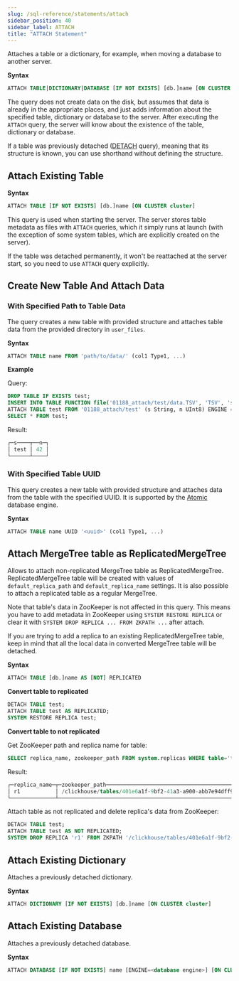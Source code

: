 ```yaml
---
slug: /sql-reference/statements/attach
sidebar_position: 40
sidebar_label: ATTACH
title: "ATTACH Statement"
---
```


Attaches a table or a dictionary, for example, when moving a database to another server.

**Syntax**

``` sql
ATTACH TABLE|DICTIONARY|DATABASE [IF NOT EXISTS] [db.]name [ON CLUSTER cluster] ...
```

The query does not create data on the disk, but assumes that data is already in the appropriate places, and just adds information about the specified table, dictionary or database to the server. After executing the `ATTACH` query, the server will know about the existence of the table, dictionary or database.

If a table was previously detached ([DETACH](../../sql-reference/statements/detach.md) query), meaning that its structure is known, you can use shorthand without defining the structure.

## Attach Existing Table

**Syntax**

``` sql
ATTACH TABLE [IF NOT EXISTS] [db.]name [ON CLUSTER cluster]
```

This query is used when starting the server. The server stores table metadata as files with `ATTACH` queries, which it simply runs at launch (with the exception of some system tables, which are explicitly created on the server).

If the table was detached permanently, it won't be reattached at the server start, so you need to use `ATTACH` query explicitly.

## Create New Table And Attach Data

### With Specified Path to Table Data

The query creates a new table with provided structure and attaches table data from the provided directory in `user_files`.

**Syntax**

```sql
ATTACH TABLE name FROM 'path/to/data/' (col1 Type1, ...)
```

**Example**

Query:

```sql
DROP TABLE IF EXISTS test;
INSERT INTO TABLE FUNCTION file('01188_attach/test/data.TSV', 'TSV', 's String, n UInt8') VALUES ('test', 42);
ATTACH TABLE test FROM '01188_attach/test' (s String, n UInt8) ENGINE = File(TSV);
SELECT * FROM test;
```
Result:

```sql
┌─s────┬──n─┐
│ test │ 42 │
└──────┴────┘
```

### With Specified Table UUID

This query creates a new table with provided structure and attaches data from the table with the specified UUID.
It is supported by the [Atomic](../../engines/database-engines/atomic.md) database engine.

**Syntax**

```sql
ATTACH TABLE name UUID '<uuid>' (col1 Type1, ...)
```

## Attach MergeTree table as ReplicatedMergeTree

Allows to attach non-replicated MergeTree table as ReplicatedMergeTree. ReplicatedMergeTree table will be created with values of `default_replica_path` and `default_replica_name` settings. It is also possible to attach a replicated table as a regular MergeTree.

Note that table's data in ZooKeeper is not affected in this query. This means you have to add metadata in ZooKeeper using `SYSTEM RESTORE REPLICA` or clear it with `SYSTEM DROP REPLICA ... FROM ZKPATH ...` after attach.

If you are trying to add a replica to an existing ReplicatedMergeTree table, keep in mind that all the local data in converted MergeTree table will be detached.

**Syntax**

```sql
ATTACH TABLE [db.]name AS [NOT] REPLICATED
```

**Convert table to replicated**

```sql
DETACH TABLE test;
ATTACH TABLE test AS REPLICATED;
SYSTEM RESTORE REPLICA test;
```

**Convert table to not replicated**

Get ZooKeeper path and replica name for table:

```sql
SELECT replica_name, zookeeper_path FROM system.replicas WHERE table='test';
```
Result:
```sql
┌─replica_name─┬─zookeeper_path─────────────────────────────────────────────┐
│ r1           │ /clickhouse/tables/401e6a1f-9bf2-41a3-a900-abb7e94dff98/s1 │
└──────────────┴────────────────────────────────────────────────────────────┘
```
Attach table as not replicated and delete replica's data from ZooKeeper:
```sql
DETACH TABLE test;
ATTACH TABLE test AS NOT REPLICATED;
SYSTEM DROP REPLICA 'r1' FROM ZKPATH '/clickhouse/tables/401e6a1f-9bf2-41a3-a900-abb7e94dff98/s1';
```

## Attach Existing Dictionary

Attaches a previously detached dictionary.

**Syntax**

``` sql
ATTACH DICTIONARY [IF NOT EXISTS] [db.]name [ON CLUSTER cluster]
```

## Attach Existing Database

Attaches a previously detached database.

**Syntax**

``` sql
ATTACH DATABASE [IF NOT EXISTS] name [ENGINE=<database engine>] [ON CLUSTER cluster]
```
